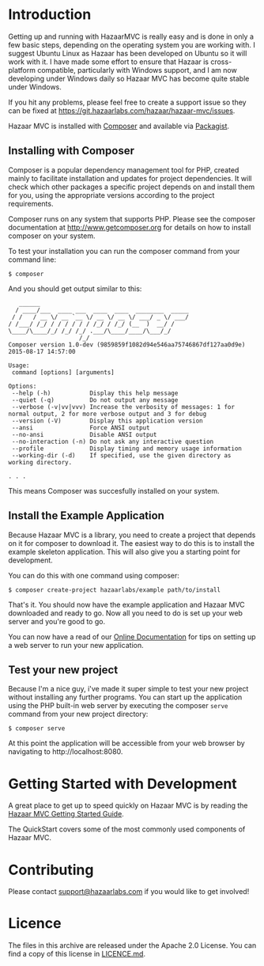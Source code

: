 # Introduction

Getting up and running with HazaarMVC is really easy and is done in only a few basic
steps, depending on the operating system you are working with.  I suggest Ubuntu Linux
as Hazaar has been developed on Ubuntu so it will work with it.  I have made some effort
to ensure that Hazaar is cross-platform compatible, particularly with Windows support, and
I am now developing under Windows daily so Hazaar MVC has become quite stable under Windows.

If you hit any problems, please feel free to create a support issue so they can be fixed
at https://git.hazaarlabs.com/hazaar/hazaar-mvc/issues.

Hazaar MVC is installed with [Composer](http://getcomposer.org) and available via
[Packagist](http://packagist.org). 

## Installing with Composer

Composer is a popular dependency management tool for PHP, created mainly to facilitate
installation and updates for project dependencies. It will check which other packages
a specific project depends on and install them for you, using the appropriate versions
according to the project requirements.

Composer runs on any system that supports PHP.  Please see the composer documentation at
http://www.getcomposer.org for details on how to install composer on your system.



To test your installation you can run the composer command from your command line:

```
$ composer
```

And you should get output similar to this:

```
   ______
  / ____/___  ____ ___  ____  ____  ________  _____
 / /   / __ \/ __ `__ \/ __ \/ __ \/ ___/ _ \/ ___/
/ /___/ /_/ / / / / / / /_/ / /_/ (__  )  __/ /
\____/\____/_/ /_/ /_/ .___/\____/____/\___/_/
                    /_/
Composer version 1.0-dev (9859859f1082d94e546aa75746867df127aa0d9e) 2015-08-17 14:57:00

Usage:
 command [options] [arguments]

Options:
 --help (-h)           Display this help message
 --quiet (-q)          Do not output any message
 --verbose (-v|vv|vvv) Increase the verbosity of messages: 1 for normal output, 2 for more verbose output and 3 for debug
 --version (-V)        Display this application version
 --ansi                Force ANSI output
 --no-ansi             Disable ANSI output
 --no-interaction (-n) Do not ask any interactive question
 --profile             Display timing and memory usage information
 --working-dir (-d)    If specified, use the given directory as working directory.

. . .
```

This means Composer was succesfully installed on your system.

## Install the Example Application

Because Hazaar MVC is a library, you need to create a project that depends on it for composer
to download it.  The easiest way to do this is to install the example skeleton application.  This will
also give you a starting point for development.

You can do this with one command using composer:

```
$ composer create-project hazaarlabs/example path/to/install
```

That's it.  You should now have the example application and Hazaar MVC downloaded and ready
to go. Now all you need to do is set up your web server and you're good to go.  

You can now have a read of our [Online Documentation](http://hazaarmvc.com/docs) for tips
on setting up a web server to run your new application.

## Test your new project

Because I'm a nice guy, i've made it super simple to test your new project without installing
any further programs.  You can start up the application using the PHP built-in web server
by executing the composer `serve` command from your new project directory:

```
$ composer serve
```

At this point the application will be accessible from your web browser by navigating to
http://localhost:8080.


# Getting Started with Development

A great place to get up to speed quickly on Hazaar MVC is by reading the
[Hazaar MVC Getting Started Guide](http://hazaarmvc.com/docs/getting-started).

The QuickStart covers some of the most commonly used components of Hazaar MVC.

# Contributing

Please contact [support@hazaarlabs.com](mailto:support@hazaarlabs.com) if you would like to
get involved!

# Licence

The files in this archive are released under the Apache 2.0 License. You can find a
 copy of this license in [LICENCE.md](https://git.hazaarlabs.com/hazaar/hazaar-mvc/blob/master/LICENCE.md).